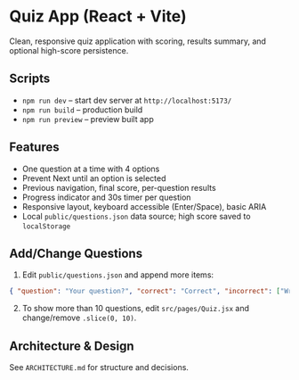 # Quiz App (React + Vite)

Clean, responsive quiz application with scoring, results summary, and optional high-score persistence.

## Scripts

- `npm run dev` – start dev server at `http://localhost:5173/`
- `npm run build` – production build
- `npm run preview` – preview built app

## Features

- One question at a time with 4 options
- Prevent Next until an option is selected
- Previous navigation, final score, per-question results
- Progress indicator and 30s timer per question
- Responsive layout, keyboard accessible (Enter/Space), basic ARIA
- Local `public/questions.json` data source; high score saved to `localStorage`

## Add/Change Questions

1) Edit `public/questions.json` and append more items:

```json
{ "question": "Your question?", "correct": "Correct", "incorrect": ["Wrong A", "Wrong B", "Wrong C"] }
```

2) To show more than 10 questions, edit `src/pages/Quiz.jsx` and change/remove `.slice(0, 10)`.

## Architecture & Design

See `ARCHITECTURE.md` for structure and decisions.
